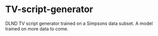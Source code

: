 # TV-script-generator
DLND TV script generator trained on a Simpsons data subset.  A model trained on more data to come.
